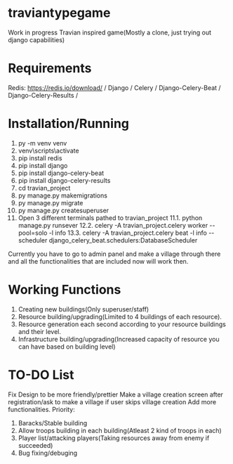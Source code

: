 # traviantypegame
Work in progress
Travian inspired game(Mostly a clone, just trying out django capabilities)
# Requirements
Redis: https://redis.io/download/ /
Django /
Celery /
Django-Celery-Beat /
Django-Celery-Results /
# Installation/Running 
1. py -m venv venv
2. venv\scripts\activate
3. pip install redis
4. pip install django
5. pip install django-celery-beat
6. pip install django-celery-results
7. cd travian_project
8. py manage.py makemigrations
9. py manage.py migrate
10. py manage.py createsuperuser
11. Open 3 different terminals pathed to travian_project
11.1. python manage.py runsever
12.2. celery -A travian_project.celery worker --pool=solo -l info
13.3. celery -A travian_project.celery beat -l info --scheduler django_celery_beat.schedulers:DatabaseScheduler

Currently you have to go to admin panel and make a village through there and all the functionalities that are included now will work then.

# Working Functions
1. Creating new buildings(Only superuser/staff)
2. Resource building/upgrading(Limited to 4 buildings of each resource).
3. Resource generation each second according to your resource buildings and their level.
4. Infrastructure building/upgrading(Increased capacity of resource you can have based on building level)

# TO-DO List
Fix Design to be more friendly/prettier
Make a village creation screen after registration/ask to make a village if user skips village creation
Add more functionalities.
Priority:
1. Baracks/Stable building
2. Allow troops building in each building(Atleast 2 kind of troops in each)
3. Player list/attacking players(Taking resources away from enemy if succeeded)
4. Bug fixing/debuging

